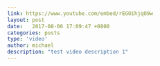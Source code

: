 ```yaml
---
link: https://www.youtube.com/embed/rEGOihjqO9w
layout: post
date:   2017-08-06 17:09:47 +0800
categories: posts
type: 'video'
author: michael
description: "test video description 1"
---
```

